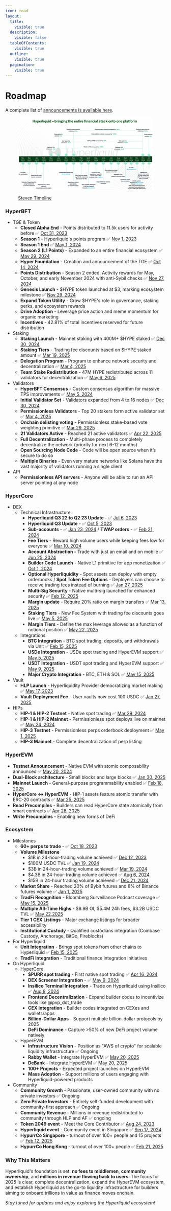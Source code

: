 ```yaml
---
icon: road
layout:
  title:
    visible: true
  description:
    visible: false
  tableOfContents:
    visible: true
  outline:
    visible: true
  pagination:
    visible: true
---
```


# Roadmap

A complete list of [announcements is available here](https://app.hyperliquid.xyz/announcements).

<figure><img src="../../.gitbook/assets/GgYd0fKacAA3uUb-Photoroom.png" alt=""><figcaption><p><a href="https://x.com/stevenyuntcap/status/1875221019356754143">Steven Timeline</a></p></figcaption></figure>

### **HyperBFT**

* TGE & Token
  * **Closed Alpha End** - Points distributed to 11.5k users for activity before ✅ [Oct 31, 2023](https://x.com/HyperliquidX/status/1779683269543666042)
  * **Season 1** - Hyperliquid's points program ✅ [Nov 1, 2023](https://x.com/HyperliquidX/status/1719149038858317863)
  * **Season 1 End** ✅ [May 1, 2024](https://x.com/HyperliquidX/status/1785452418173706721)
  * **Season 2 (L1 Points)** - Expanded to an entire financial ecosystem ✅ [May 29, 2024](https://x.com/HyperliquidX/status/1795683649960206488)
  * **Hyper Foundation** - Creation and announcement of the TGE ✅ [Oct 14, 2024](https://x.com/HyperFND/status/1845851735363027270)
  * **Points Distribution** - Season 2 ended. Activity rewards for May, October, and early November 2024 with anti-Sybil checks ✅ [Nov 27, 2024](https://x.com/HyperliquidX/status/1861663872274571595)
  * **Genesis Launch** - $HYPE token launched at $3, marking ecosystem milestone ✅ [Nov 29, 2024](https://x.com/HyperFND/status/1862007773191708760)
  * **Expand Token Utility** - Grow $HYPE's role in governance, staking perks, and ecosystem rewards
  * **Drive Adoption** - Leverage price action and meme momentum for organic marketing
  * **Incentives** - 42.81% of total incentives reserved for future distribution
* Staking
  * **Staking Launch** - Mainnet staking with 400M+ $HYPE staked ✅ [Dec 30, 2024](https://x.com/HyperFND/status/1873664112036901320)
  * **Staking Tiers** - Trading fee discounts based on $HYPE staked amount ✅ [Mar 19, 2025](https://x.com/HyperliquidX/status/1902304642392072660)
  * **Delegation Program** - Program to enhance network security and decentralization ✅ [Mar 4, 2025](https://x.com/HyperFND/status/1896843804734599244)
  * **Team Stake Redistribution** - 47M HYPE redistributed across 11 validators for decentralization ✅ [May 6, 2025](https://x.com/JarryLim0110/status/1919772166666781034)
* Validators
  * **HyperBFT Consensus** - Custom consensus algorithm for massive TPS improvements ✅ [May 5, 2024](https://x.com/chameleon_jeff/status/1787140092735185365)
  * **Initial Validator Set** - Validators expanded from 4 to 16 nodes ✅ [Dec 30, 2024](https://x.com/Hyperliquid_Hub/status/1873670272852869592)
  * **Permissionless Validators** - Top 20 stakers form active validator set ✅ [Mar 4, 2025](https://x.com/HyperFND/status/1896843804734599244)
  * **Onchain delisting voting** - Permissionless stake-based vote weighting primitive ✅ [Mar 29, 2025](https://x.com/HyperliquidX/status/1905665684790784006)
  * **21 Validators Active** - Reached 21 active validators ✅ [Apr 22, 2025](https://x.com/HyperFND/status/1914520069897670826)
  * **Full Decentralization** - Multi-phase process to completely decentralize the network (priority for next 6-12 months)
  * **Open Sourcing Node Code** - Code will be open source when it’s secure to do so
  * **Multiple Binaries** - Even very mature networks like Solana have the vast majority of validators running a single client
* API
  * **Permissionless API servers** - Anyone will be able to run an API server pointing at any node

### **HyperCore**

* DEX
  * Technical Infrastructure
    * **Hyperliquid Q3 22 to Q2 23 Update** - ✅ [Jul 6, 2023](https://hyperliquid.medium.com/hyperliquid-q2-update-7c39c726c45b)
    * **Hyperliquid Q3 Update** - ✅ [Oct 5, 2023](https://hyperliquid.medium.com/hyperliquid-q3-update-1fd4702975a9)
    * **Sub-accounts** - ✅ [Jan 23, 2024](https://x.com/HyperliquidX/status/1749590989251989912) / **TWAP orders** - ✅ [Feb 21, 2024](https://x.com/HyperliquidX/status/1760325603402654192)
    * **Fee Tiers** - Reward high volume users while keeping fees low for everyone ✅ [Mar 10, 2024](https://x.com/HyperliquidX/status/1758695511991718358)
    * **Account Abstraction -** Trade with just an email and on mobile ✅ [Jun 25, 2024](https://x.com/HyperliquidX/status/1805546795097112877)
    * **Builder Code Launch** - Native L1 primitive for app monetization ✅ [Oct 1, 2024](https://x.com/chameleon_jeff/status/1841392573199585291)
    * **Optional Hyperliquidity** - Spot assets can deploy with empty orderbooks / **Spot Token Fee Options** - Deployers can choose to receive trading fees instead of burning ✅ [Jan 27, 2025](https://x.com/stevenyuntcap/status/1883546284000469382)
    * **Multi-Sig Security** - Native multi-sig launched for enhanced security ✅ [Feb 12, 2025](https://x.com/HyperliquidX/status/1889704752419848240)
    * **Margin update** - Require 20% ratio on margin transfers ✅ [Mar 13, 2025](https://x.com/HyperliquidX/status/1900199063880171578)
    * **Staking Tiers** - New Fee System with trading fee discounts goes live ✅ [May 5, 2025](https://x.com/HyperliquidX/status/1917107760694759920)
    * **Margin Tiers** - Define the max leverage allowed as a function of notional position ✅ [May 22, 2025](https://discord.com/channels/1029781241702129716/1030197017655394447/1374630391532486798)
  * Integrations
    * **BTC Integration** - BTC spot trading, deposits, and withdrawals via Unit ✅ [Feb 15, 2025](https://x.com/hyperunit/status/1890437173738107107)
    * **USDe Integration** - USDe spot trading and HyperEVM support ✅ [May 5, 2025](https://x.com/ethena_labs/status/1919373849097109991)
    * **USDT Integration** - USDT spot trading and HyperEVM support ✅ [May 9, 2025](https://x.com/USDT0_to/status/1920841189000884565)
    * **Major Crypto Integration** - BTC, ETH & SOL ✅ [May 15, 2025](https://x.com/hyperunit/status/1922801777407295658)
* Vault
  * **HLP Launch** - Hyperliquidity Provider democratizing market making ✅ [May 17, 2023](https://hyperliquid.medium.com/hyperliquidity-provider-hlp-democratizing-market-making-bb114b1dff0f)
  * **Vault Deployment Fee** - User vaults now cost 100 USDC ✅ [Jan 27, 2025](https://x.com/stevenyuntcap/status/1883546284000469382)
* HIPs
  * **HIP-1 & HIP-2 Testnet** - Native spot trading ✅ [Mar 29, 2024](https://x.com/HyperliquidX/status/1773531180815507473)
  * **HIP-1 & HIP-2 Mainnet** - Permissionless spot deploys live on mainnet ✅ [May 24, 2024](https://x.com/HyperliquidX/status/1793967681986806153)
  * **HIP-3 Testnet** - Permissionless perps orderbook deployment ✅ [May 1, 2025](https://x.com/stevenyuntcap/status/1917918390699938254)
  * **HIP-3 Mainnet** - Complete decentralization of perp listing

### **HyperEVM**

* **Testnet Announcement** - Native EVM with atomic composability announced ✅ [May 20, 2024](https://x.com/HyperliquidX/status/1792393508101439800)
* **Dual-Block architecture** - Small blocks and large blocks ✅ [Jan 30, 2025](https://discord.com/channels/1029781241702129716/1208476333089497189/1334521323082223678)
* **Mainnet Launch** - General-purpose programmability enabled ✅ [Feb 18, 2025](https://x.com/HyperFND/status/1891730068151599464)
* **HyperCore <-> HyperEVM** - HIP-1 assets feature atomic transfer with ERC-20 contracts ✅ [Mar 25, 2025](https://x.com/HyperliquidX/status/1904441605005979876)
* **Read Precompiles** - Builders can read HyperCore state atomically from smart contracts ✅ [Apr 28, 2025](https://x.com/HyperliquidX/status/1916779597531693355)
* **Write Precompiles** - Enabling new forms of DeFi

### **Ecosystem**

* Milestones
  * **60+ perps to trade** - ✅ [Oct 18, 2023](https://x.com/HyperliquidX/status/1714347413085778114)
  * **Volume Milestone**
    * $1B in 24-hour-trading volume achieved ✅ [Dec 12, 2023](https://x.com/HyperliquidX/status/1734596197766095215)
    * $100M USDC TVL ✅ [Jan 19, 2024](https://x.com/HyperliquidX/status/1748129960185966951)
    * $3B in 24-hour-trading volume achieved ✅ [Mar 19, 2024](https://x.com/HyperliquidX/status/1764492137037746245)
    * $4.3B in 24-hour-trading volume achieved ✅ [Aug 6, 2024](https://x.com/HyperliquidX/status/1820744452677455971)
    * $15B in 24-hour trading volume achieved ✅ [Dec 21, 2024](https://x.com/HyperliquidX/status/1870413637392941131)
  * **Market Share** - Reached 20% of Bybit futures and 8% of Binance futures volume ✅ [Jan 1, 2025](https://x.com/chameleon_jeff/status/1879086717900386782)
  * **TradFi Recognition** - Bloomberg Surveillance Podcast coverage ✅ [May 15, 2025](https://x.com/HyperliquidX/status/1922910069869408264)
  * **Multiple All-Time Highs** - $8.9B OI, $5.4M 24h fees, $3.2B USDC TVL ✅ [May 22,2025](https://x.com/HyperliquidX/status/1925417760710152675)
  * **Tier 1 CEX Listings** - Major exchange listings for broader accessibility
  * **Institutional Custody** - Qualified custodians integration (Coinbase Custody, Anchorage, BitGo, Fireblocks)
* For Hyperliquid
  * **Unit Integration** - Brings spot tokens from other chains to Hyperliquid ✅ [Feb 15, 2025](https://x.com/hyperunit/status/1890437173738107107)
  * **TradFi Integration** - Traditional finance integration initiatives
* On Hyperliquid
  * HyperCore
    * **$PURR spot trading** - First native spot trading ✅ [Apr 16, 2024](https://x.com/HyperliquidX/status/1780079468918587507)
    * **DEX Screener Integration** - ✅ [May 9, 2024](https://x.com/HyperliquidX/status/1788410203433508951)
    * **Insilico Terminal Integration** - Trade on Hyperliquid using Insilico ✅ [Aug 8, 2024](https://x.com/HyperliquidX/status/1821558804552818721)
    * **Frontend Decentralization** - Expand builder codes to incentivize tools like @pvp\_dot\_trade
    * **CEX Integration** - Builder codes integrated on CEXes and wallets/apps
    * **Billion-Dollar Apps** - Support multiple billion-dollar protocols by 2025
    * **DeFi Dominance** - Capture >50% of new DeFi project volume natively
  * HyperEVM
    * **Infrastructure Vision** - Position as "AWS of crypto" for scalable liquidity infrastructure ✅ Ongoing
    * **Rabby Wallet** - Integrate HyperEVM ✅ [May 20, 2025](https://x.com/Rabby_io/status/1924815018803028093)
    * **DeBank** - Integrate HyperEVM ✅ [May 20, 2025](https://x.com/DeBankDeFi/status/1924796663409082717)
    * **100+ Projects** - Expected project launches on HyperEVM
    * **Mass Adoption** - Support millions of users engaging with Hyperliquid-powered products
* Community
  * **Community Growth** - Passionate, user-owned community with no private investors ✅ Ongoing
  * **Zero Private Investors** - Entirely self-funded development with community-first approach ✅ Ongoing
  * **Community Revenue** - Millions in revenue redistributed to community through HLP and AF ✅ ongoing
  * **Token 2049 event** - Meet the Core Contributor ✅ [Aug 24, 2023](https://x.com/HyperliquidX/status/1694504427103670615)
  * **Hyperliquid event** - Community event in Singapore ✅ [Sep 17, 2024](https://x.com/HyperliquidX/status/1836351486051356689)
  * **HypurrCo Singapore** - turnout of over 100+ people and 15 projects ✅ [Feb 12, 2025](https://x.com/hypurr_co/status/1889689557752504635)
  * **HypurrCo Hong Kong** - turnout of over 100+ people ✅ [Feb 21, 2025](https://x.com/hypurr_co/status/1892896924770193431)

### **Why This Matters**

Hyperliquid's foundation is set: **no fees to middlemen**, **community ownership**, and **millions in revenue flowing back to users**. The focus for 2025 is clear, complete decentralization, expand the HyperEVM ecosystem, and establish Hyperliquid as the go-to liquidity infrastructure for builders aiming to onboard trillions in value as finance moves onchain.

_Stay tuned for updates and enjoy exploring the Hyperliquid ecosystem!_
